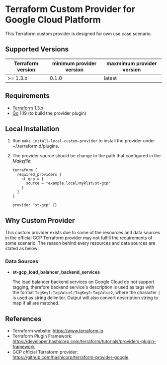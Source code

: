 Terraform Custom Provider for Google Cloud Platform
===================================================

This Terraform custom provider is designed for own use case scenario.

Supported Versions
------------------

| Terraform version | minimum provider version |maxmimum provider version
| ---- | ---- | ----|
| >= 1.3.x	| 0.1.0	| latest |

Requirements
------------

-	[Terraform](https://www.terraform.io/downloads.html) 1.3.x
-	[Go](https://golang.org/doc/install) 1.19 (to build the provider plugin)

Local Installation
------------------

1. Run `make install-local-custom-provider` to install the provider under ~/.terraform.d/plugins.

2. The provider source should be change to the path that configured in the *Makefile*:

    ```
    terraform {
      required_providers {
        st-gcp = {
          source = "example.local/myklst/st-gcp"
        }
      }
    }

    provider "st-gcp" {}
    ```

Why Custom Provider
-------------------

This custom provider exists due to some of the resources and data sources in the
official GCP Terraform provider may not fulfill the requirements of some scenario.
The reason behind every resources and data sources are stated as below:

### Data Sources

- **st-gcp_load_balancer_backend_services**

  The load balancer backend services on Google Cloud do not support tagging, therefore
  backend service's description is used as tags with the format
  `TagKey1:TagValue1|TagKey2:TagValue2`, where the character `|` is used as string
  delimiter. Output will also convert description string to map if all are matched.


References
----------

- Terraform website: https://www.terraform.io
- Terraform Plugin Framework: https://developer.hashicorp.com/terraform/tutorials/providers-plugin-framework
- GCP official Terraform provider: https://github.com/hashicorp/terraform-provider-google
